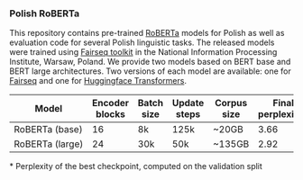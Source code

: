 ### Polish RoBERTa
This repository contains pre-trained [RoBERTa](https://arxiv.org/abs/1907.11692) models for Polish as well as evaluation code for several Polish linguistic tasks. The released models were trained using [Fairseq toolkit](https://github.com/pytorch/fairseq) in the National Information Processing Institute, Warsaw, Poland. We provide two models based on BERT base and BERT large architectures. Two versions of each model are available: one for [Fairseq](https://github.com/pytorch/fairseq) and one for [Huggingface Transformers](https://github.com/huggingface/transformers).

<table>
<thead>
<th>Model</th>
<th>Encoder blocks</th>
<th>Batch size</th>
<th>Update steps</th>
<th>Corpus size</th>
<th>Final perplexity*</th>
<th>Fairseq</th>
<th>Transformers</th>
</thead>
<tr>
  <td>RoBERTa&nbsp;(base)</td>
  <td>16</td>
  <td>8k</td>
  <td>125k</td>
  <td>~20GB</td>
  <td>3.66</td>
  <td>
  <a href="https://github.com/sdadas/polish-roberta/releases/download/models/roberta_base_fairseq.zip">Download</a>
  </td>
  <td>
  <a href="https://github.com/sdadas/polish-roberta/releases/download/models/roberta_base_transformers.zip">Download</a>
  </td>
</tr>
<tr>
  <td>RoBERTa&nbsp;(large)</td>
  <td>24</td>
  <td>30k</td>
  <td>50k</td>
  <td>~135GB</td>
  <td>2.92</td>
  <td>
  <a href="https://github.com/sdadas/polish-roberta/releases/download/models/roberta_large_fairseq.zip">Download</a>
  </td>
  <td>
  <a href="https://github.com/sdadas/polish-roberta/releases/download/models/roberta_large_transformers.zip">Download</a>
  </td>
</tr>
</table>

\* Perplexity of the best checkpoint, computed on the validation split
